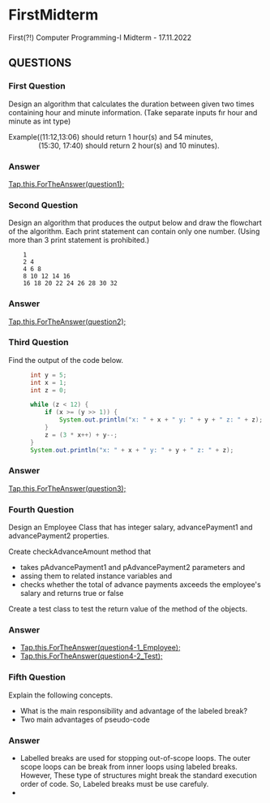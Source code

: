 # FirstMidterm
 First(?!) Computer Programming-I Midterm - 17.11.2022

## QUESTIONS

### First Question
 Design an algorithm that calculates the duration between given two times containing hour and minute information. (Take separate inputs fır hour and minute as int type)
 
 Example((11:12,13:06) should return 1 hour(s) and 54 minutes,</br>
                (15:30, 17:40) should return 2 hour(s) and 10 minutes).
                
### Answer
[Tap.this.ForTheAnswer(question1);](/src/main/java/com/blackflower/firstmidterm/FirstQuestion.java)


### Second Question
 Design an algorithm that produces the output below and draw the flowchart of the algorithm. Each print statement can contain only one number. (Using more than 3 print statement is prohibited.)
 
        1 
        2 4 
        4 6 8 
        8 10 12 14 16 
        16 18 20 22 24 26 28 30 32 
                
### Answer
[Tap.this.ForTheAnswer(question2);](/src/main/java/com/blackflower/firstmidterm/SecondQuestion.java)

### Third Question
 Find the output of the code below.
 
  ```java
        int y = 5;
        int x = 1;
        int z = 0;

        while (z < 12) {
            if (x >= (y >> 1)) {
                System.out.println("x: " + x + " y: " + y + " z: " + z);
            }
            z = (3 * x++) + y--;
        }
        System.out.println("x: " + x + " y: " + y + " z: " + z);
  ```
                
### Answer
[Tap.this.ForTheAnswer(question3);](/src/main/java/com/blackflower/firstmidterm/ThirdQuestion.java)

### Fourth Question
 Design an Employee Class that has integer salary, advancePayment1 and advancePayment2 properties.
 
 Create checkAdvanceAmount method that
 - takes pAdvancePayment1 and pAdvancePayment2 parameters and
 - assing them to related instance variables and
 - checks whether the total of advance payments axceeds the employee's salary and returns true or false
 
 Create a test class to test the return value of the method of the objects.
 
                
### Answer
- [Tap.this.ForTheAnswer(question4-1_Employee);](/src/main/java/com/blackflower/firstmidterm/Employee.java)
- [Tap.this.ForTheAnswer(question4-2_Test);](/src/main/java/com/blackflower/firstmidterm/Test.java)


### Fifth Question
 Explain the following concepts.
 - What is the main responsibility and advantage of the labeled break?
 - Two main advantages of pseudo-code
                
### Answer

- Labelled breaks are used for stopping out-of-scope loops. The outer scope loops can be break from inner loops using labeled breaks. However, These type of structures might break the standard execution order of code. So, Labeled breaks must be use carefuly.
- 
